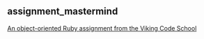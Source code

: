 ## assignment_mastermind

[An object-oriented Ruby assignment from the Viking Code School](http://www.vikingcodeschool.com)


